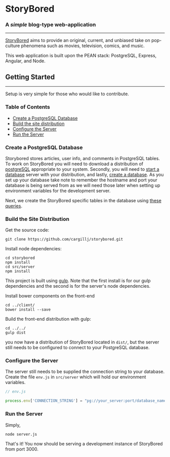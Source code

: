 # StoryBored
### A *simple* blog-type web-application
---
[StoryBored](http://ec2-52-89-99-183.us-west-2.compute.amazonaws.com:3000/) aims to provide an original, current, and unbiased take on pop-culture phenomena such as movies, television, comics, and music.

This web application is built upon the PEAN stack: PostgreSQL, Express, Angular, and Node.

## Getting Started
---
Setup is very simple for those who would like to contribute.
### Table of Contents

- [Create a PostgreSQL Database](#create-a-postgresql-database-)
- [Build the site distribution](#build-the-site-distribution-)
- [Configure the Server](#configure-the-server-)
- [Run the Server](#run-the-server-)

### Create a PostgreSQL Database [](#create-postgres-database) 
Storybored stores articles, user info, and comments in PostgreSQL tables. To work on StoryBored you will need to download a distribution of [postgreSQL](http://www.postgresql.org/download/) appropriate to your system. Secondly, you will need to [start a database](http://www.postgresql.org/docs/9.1/static/server-start.html) server with your distribution, and lastly, [create a database](http://www.postgresql.org/docs/9.1/static/server-start.html). As you set up your database take note to remember the hostname and port your database is being served from as we will need those later when setting up environment variables for the development server.

Next, we create the StoryBored specific tables in the database using [these queries](docs/db.sql;).

### Build the Site Distribution [](#build-distribution)
Get the source code:
```
git clone https://github.com/cargillj/storybored.git
```
Install node dependencies:
```
cd storybored
npm install
cd src/server
npm install
```
This project is built using [gulp](http://gulpjs.com/). Note that the first install is for our gulp dependencies and the second is for the server's node dependencies.

Install bower components on the front-end
```
cd ../client/
bower install --save
```

Build the front-end distribution with gulp:
```
cd ../../
gulp dist
```

you now have a distribution of StoryBored located in `dist/`, but the server still needs to be configured to connect to your PostgreSQL database.

### Configure the Server
The server still needs to be supplied the connection string to your database. Create the file `env.js` in `src/server` which will hold our environment variables.

```javascript
// env.js

process.env['CONNECTION_STRING'] = "pg://your_server:port/database_name";
```

### Run the Server [](#run-server)
Simply,
```
node server.js
```
That's it! You now should be serving a development instance of StoryBored from port 3000.